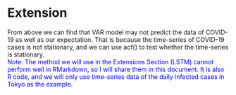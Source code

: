 # Extension
  
From above we can find that VAR model may not predict the data of COVID-19 as well as our expectation. That is because the time-series of COVID-19 cases is not stationary, and we can use acf() to test whether the time-series is stationary.  
<font color=Blue>Note: The method we will use in the Extensions Section (LSTM) cannot perform well in RMarkdown, so I will share them in this document. It is also R code, and we will only use time-series data of the daily infected cases in Tokyo as the example.</font>  
